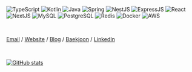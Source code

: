 ![TypeScript](https://img.shields.io/badge/TypeScript-007ACC?logo=typescript&logoColor=white)
![Kotlin](https://img.shields.io/badge/Kotlin-0095D5?logo=kotlin&logoColor=white)
![Java](https://img.shields.io/badge/Java-ED8B00?logo=openjdk&logoColor=white)
![Spring](https://img.shields.io/badge/Spring%20Boot-%236DB33F.svg?logo=spring&logoColor=white)
![NestJS](https://img.shields.io/badge/Nestjs-E0234E?logo=nestjs&logoColor=white)
![ExpressJS](https://img.shields.io/badge/Expressjs-000000?logo=express&logoColor=white)
![React](https://img.shields.io/badge/React-20232A?logo=react&logoColor=61DAFB)
![NextJS](https://img.shields.io/badge/Nextjs-000000?logo=nextdotjs&logoColor=white)
![MySQL](	https://img.shields.io/badge/MySQL-005C84?logo=mysql&logoColor=white)
![PostgreSQL](https://img.shields.io/badge/PostgreSQL-316192?logo=postgresql&logoColor=white)
![Redis](https://img.shields.io/badge/Redis-%23DD0031.svg?logo=redis&logoColor=white)
![Docker](https://img.shields.io/badge/Docker-2CA5E0?logo=docker&logoColor=white)
![AWS](https://img.shields.io/badge/Amazon_AWS-FF9900?logo=amazon-aws&logoColor=white)

<br/>

[Email](mailto:ha@daegyeo.me) / [Website](https://daegyeo.me?utm_source=github&utm_medium=readme&utm_campaign=github_readme/) / [Blog](https://blog.skylightqp.kr?utm_source=github&utm_medium=readme&utm_campaign=github_readme/) / [Baekjoon](https://www.acmicpc.net/user/combbm/) / [LinkedIn](https://www.linkedin.com/in/daegyeom)

<br/>

[![GitHub stats](https://github-readme-stats.vercel.app/api?username=SkyLightQP&hide=contribs)](https://github.com/SkyLightQP/)
